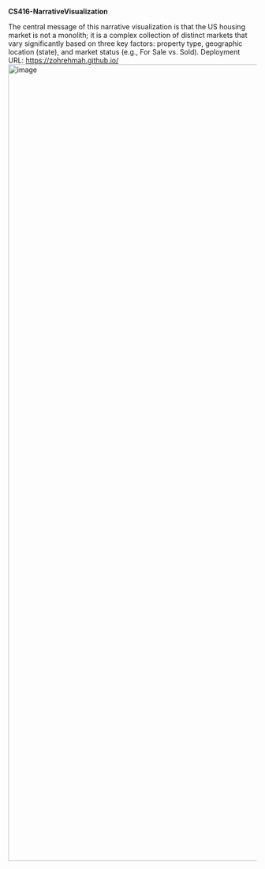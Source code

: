 **CS416-NarrativeVisualization**

The central message of this narrative visualization is that the US housing market is not a monolith; it is a complex collection of distinct markets that vary significantly based on three key factors: property type, geographic location (state), and market status (e.g., For Sale vs. Sold). 
 Deployment URL: https://zohrehmah.github.io/
 <img width="2490" height="1612" alt="image" src="https://github.com/user-attachments/assets/6dd36840-70ef-4783-8891-f7bb40d5639d" />
